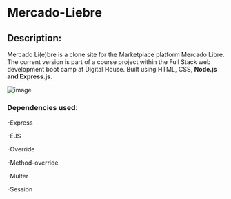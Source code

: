 # Mercado-Liebre

## Description:

Mercado Li(e)bre is a clone site for the Marketplace platform Mercado Libre. The current version is part of a course project within the Full Stack web development boot camp at Digital House. Built using HTML, CSS, **Node.js and Express.js**.

![image](https://github.com/JRMZdev/Mercado-Liebre/assets/129340846/c1b4a637-53d2-443b-a3d0-41cd42d4b908)


### Dependencies used:

  -Express
  
  -EJS
  
  -Override
  
  -Method-override
  
  -Multer

  -Session
  


